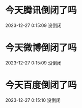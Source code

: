 # 今天腾讯倒闭了吗

2023-12-27 0:15:09 没倒闭

# 今天微博倒闭了吗

2023-12-27 0:15:09 没倒闭

# 今天百度倒闭了吗

2023-12-27 0:15:10 没倒闭


